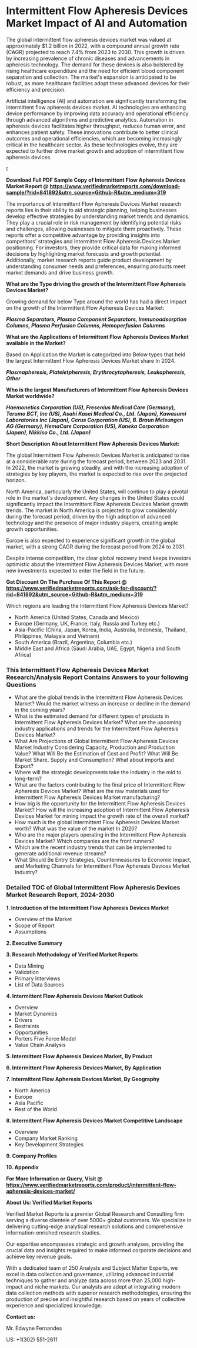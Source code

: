 <meta name="title" content="Global Intermittent Flow Apheresis Devices Market Impact of AI and Automation"><meta name="description" content="The global intermittent flow apheresis devices market was valued at approximately $1.2 billion in 2022, with a compound annual growth rate (CAGR) projected to reach 7."><meta name="title" content="Intermittent Flow Apheresis Devices Market Size, Share, Scope, Trends, Growth, Opportunities, Analysis, Forecast"><h1>Intermittent Flow Apheresis Devices Market Impact of AI and Automation</h1><p>The global intermittent flow apheresis devices market was valued at approximately $1.2 billion in 2022, with a compound annual growth rate (CAGR) projected to reach 7.4% from 2023 to 2030. This growth is driven by increasing prevalence of chronic diseases and advancements in apheresis technology. The demand for these devices is also bolstered by rising healthcare expenditure and the need for efficient blood component separation and collection. The market's expansion is anticipated to be robust, as more healthcare facilities adopt these advanced devices for their efficiency and precision.</p><p>Artificial intelligence (AI) and automation are significantly transforming the intermittent flow apheresis devices market. AI technologies are enhancing device performance by improving data accuracy and operational efficiency through advanced algorithms and predictive analytics. Automation in apheresis devices facilitates higher throughput, reduces human error, and enhances patient safety. These innovations contribute to better clinical outcomes and operational efficiencies, which are becoming increasingly critical in the healthcare sector. As these technologies evolve, they are expected to further drive market growth and adoption of intermittent flow apheresis devices.</p>t</p><p id="" class=""><strong>Download Full PDF Sample Copy of Intermittent Flow Apheresis Devices Market Report @ <a href="https://www.verifiedmarketreports.com/download-sample/?rid=841892&utm_source=Github-R&utm_medium=319" target="_blank">https://www.verifiedmarketreports.com/download-sample/?rid=841892&utm_source=Github-R&utm_medium=319</a></strong></p><p>The importance of&nbsp;Intermittent Flow Apheresis Devices Market research reports lies in their ability to aid strategic planning, helping businesses develop effective strategies by understanding market trends and dynamics. They play a crucial role in risk management by identifying potential risks and challenges, allowing businesses to mitigate them proactively. These reports offer a competitive advantage by providing insights into competitors' strategies and Intermittent Flow Apheresis Devices Market positioning. For investors, they provide critical data for making informed decisions by highlighting market forecasts and growth potential. Additionally, market research reports guide product development by understanding consumer needs and preferences, ensuring products meet market demands and drive business growth.</p><p><strong>What are the&nbsp;Type driving the growth of the Intermittent Flow Apheresis Devices Market?</strong></p><p id="" class="">Growing demand for below Type around the world has had a direct impact on the growth of the Intermittent Flow Apheresis Devices Market:</p><em><strong>Plasma Separators, Plasma Component Separators, Immunoadsorption Columns, Plasma Perfusion Columns, Hemoperfusion Columns</strong></em></p><strong>What are the&nbsp;Applications&nbsp;of Intermittent Flow Apheresis Devices Market available in the Market?</strong></p><p id="" class="">Based on Application the Market is categorized into Below types that held the largest Intermittent Flow Apheresis Devices Market share In 2024.</p><em><strong>Plasmapheresis, Plateletpheresis, Erythrocytapheresis, Leukapheresis, Other</strong></em></p><strong>Who is the largest Manufacturers of Intermittent Flow Apheresis Devices Market worldwide?</strong></p><p><em><strong>Haemonetics Corporation (US), Fresenius Medical Care (Germany), Terumo BCT, Inc (US), Asahi Kasei Medical Co., Ltd. (Japan), Kawasumi Laboratories Inc (Japan), Cerus Corporation (US), B. Braun Melsungen AG (Germany), HemaCare Corporation (US), Kaneka Corporation (Japan), Nikkiso Co., Ltd. (Japan)</strong></em></p><p id="" class=""><strong>Short Description About Intermittent Flow Apheresis Devices Market:</strong></p><p>The global Intermittent Flow Apheresis Devices Market is anticipated to rise at a considerable rate during the forecast period, between 2023 and 2031. In 2022, the market is growing steadily, and with the increasing adoption of strategies by key players, the market is expected to rise over the projected horizon.</p><p>North America, particularly the United States, will continue to play a pivotal role in the market's development. Any changes in the United States could significantly impact the Intermittent Flow Apheresis Devices Market growth trends. The market in North America is projected to grow considerably during the forecast period, driven by the high adoption of advanced technology and the presence of major industry players, creating ample growth opportunities.</p><p>Europe is also expected to experience significant growth in the global market, with a strong CAGR during the forecast period from 2024 to 2031.</p><p>Despite intense competition, the clear global recovery trend keeps investors optimistic about the Intermittent Flow Apheresis Devices Market, with more new investments expected to enter the field in the future.</p><p id="" class=""><strong>Get Discount On The Purchase Of This Report @ <a href="https://www.verifiedmarketreports.com/ask-for-discount/?rid=841892&utm_source=Github-R&utm_medium=319" target="_blank">https://www.verifiedmarketreports.com/ask-for-discount/?rid=841892&utm_source=Github-R&utm_medium=319</a></strong></p>Which regions are leading the Intermittent Flow Apheresis Devices Market?</p><ul><li>North America (United States, Canada and Mexico)</li><li>Europe (Germany, UK, France, Italy, Russia and Turkey etc.)</li><li>Asia-Pacific (China, Japan, Korea, India, Australia, Indonesia, Thailand, Philippines, Malaysia and Vietnam)</li><li>South America (Brazil, Argentina, Columbia etc.)</li><li>Middle East and Africa (Saudi Arabia, UAE, Egypt, Nigeria and South Africa)</li></ul><h3 id="" class="">This Intermittent Flow Apheresis Devices Market Research/Analysis Report Contains Answers to your following Questions</h3><ul><li>What are the global trends in the Intermittent Flow Apheresis Devices Market? Would the market witness an increase or decline in the demand in the coming years?</li><li>What is the estimated demand for different types of products in Intermittent Flow Apheresis Devices Market? What are the upcoming industry applications and trends for the Intermittent Flow Apheresis Devices Market?</li><li>What Are Projections of Global Intermittent Flow Apheresis Devices Market Industry Considering Capacity, Production and Production Value? What Will Be the Estimation of Cost and Profit? What Will Be Market Share, Supply and Consumption? What about imports and Export?</li><li>Where will the strategic developments take the industry in the mid to long-term?</li><li>What are the factors contributing to the final price of Intermittent Flow Apheresis Devices Market? What are the raw materials used for Intermittent Flow Apheresis Devices Market manufacturing?</li><li>How big is the opportunity for the Intermittent Flow Apheresis Devices Market? How will the increasing adoption of Intermittent Flow Apheresis Devices Market for mining impact the growth rate of the overall market?</li><li>How much is the global Intermittent Flow Apheresis Devices Market worth? What was the value of the market In 2020?</li><li>Who are the major players operating in the Intermittent Flow Apheresis Devices Market? Which companies are the front runners?</li><li>Which are the recent industry trends that can be implemented to generate additional revenue streams?</li><li>What Should Be Entry Strategies, Countermeasures to Economic Impact, and Marketing Channels for Intermittent Flow Apheresis Devices Market Industry?</li></ul><h3 id="" class="">Detailed TOC of Global Intermittent Flow Apheresis Devices Market Research Report, 2024-2030</h3><p id="" class=""><strong>1. Introduction of the Intermittent Flow Apheresis Devices Market</strong></p><ul><li>Overview of the Market</li><li>Scope of Report</li><li>Assumptions</li></ul><p id="" class=""><strong>2. Executive Summary</strong></p><p id="" class=""><strong>3. Research Methodology of Verified Market Reports</strong></p><ul><li>Data Mining</li><li>Validation</li><li>Primary Interviews</li><li>List of Data Sources</li></ul><p id="" class=""><strong>4. Intermittent Flow Apheresis Devices Market Outlook</strong></p><ul><li>Overview</li><li>Market Dynamics</li><li>Drivers</li><li>Restraints</li><li>Opportunities</li><li>Porters Five Force Model</li><li>Value Chain Analysis</li></ul><p id="" class=""><strong>5. Intermittent Flow Apheresis Devices Market, By Product</strong></p><p id="" class=""><strong>6. Intermittent Flow Apheresis Devices Market, By Application</strong></p><p id="" class=""><strong>7. Intermittent Flow Apheresis Devices Market, By Geography</strong></p><ul><li>North America</li><li>Europe</li><li>Asia Pacific</li><li>Rest of the World</li></ul><p id="" class=""><strong>8. Intermittent Flow Apheresis Devices Market Competitive Landscape</strong></p><ul><li>Overview</li><li>Company Market Ranking</li><li>Key Development Strategies</li></ul><p id="" class=""><strong>9. Company Profiles</strong></p><p id="" class=""><strong>10. Appendix</strong></p><p id="" class=""><strong>For More Information or Query, Visit @ <a href="https://www.verifiedmarketreports.com/product/intermittent-flow-apheresis-devices-market/" target="_blank">https://www.verifiedmarketreports.com/product/intermittent-flow-apheresis-devices-market/</a></strong></p><p id="" class=""><strong>About Us: Verified Market Reports</strong></p><p id="" class="">Verified Market Reports is a premier Global Research and Consulting firm serving a diverse clientele of over 5000+ global customers. We specialize in delivering cutting-edge analytical research solutions and comprehensive information-enriched research studies.</p><p id="" class="">Our expertise encompasses strategic and growth analyses, providing the crucial data and insights required to make informed corporate decisions and achieve key revenue goals.</p><p id="" class="">With a dedicated team of 250 Analysts and Subject Matter Experts, we excel in data collection and governance, utilizing advanced industrial techniques to gather and analyze data across more than 25,000 high-impact and niche markets. Our analysts are adept at integrating modern data collection methods with superior research methodologies, ensuring the production of precise and insightful research based on years of collective experience and specialized knowledge.</p><p id="" class=""><strong>Contact us:</strong></p><p id="" class="">Mr. Edwyne Fernandes</p><p id="" class="">US: +1(302) 551-2611</p>